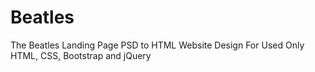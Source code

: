 # Beatles
The Beatles Landing Page PSD to HTML Website Design For Used Only HTML, CSS, Bootstrap and jQuery 
